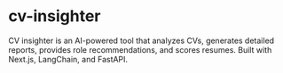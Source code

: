 # cv-insighter
 CV insighter is an AI-powered tool that analyzes CVs, generates detailed reports, provides role recommendations, and scores resumes. Built with Next.js, LangChain, and FastAPI.
